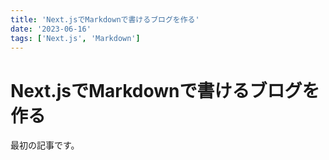 ```yaml
---
title: 'Next.jsでMarkdownで書けるブログを作る'
date: '2023-06-16'
tags: ['Next.js', 'Markdown']
---
```


# Next.jsでMarkdownで書けるブログを作る
最初の記事です。
